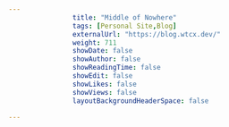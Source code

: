 ---
                title: "Middle of Nowhere"
                tags: [Personal Site,Blog]
                externalUrl: "https://blog.wtcx.dev/"
                weight: 711
                showDate: false
                showAuthor: false
                showReadingTime: false
                showEdit: false
                showLikes: false
                showViews: false
                layoutBackgroundHeaderSpace: false
                ---
